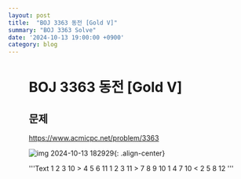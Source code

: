 ```yaml
---
layout: post
title:  "BOJ 3363 동전 [Gold V]"
summary: "BOJ 3363 Solve"
date: '2024-10-13 19:00:00 +0900'
category: blog
---
```


<div style="margin:3em;">
<h1>BOJ 3363 동전 [Gold V]</h1>
<h2>문제</h2>
<a href="https://www.acmicpc.net/problem/3363">https://www.acmicpc.net/problem/3363</a>
<br/>

![img 2024-10-13 182929](https://github.com/user-attachments/assets/f80c419e-62a1-4406-980f-8d57c4d76fd7){: .align-center}

'''Text
1 2 3 10 > 4 5 6 11
1 2 3 11 > 7 8 9 10
1 4 7 10 < 2 5 8 12
'''
</div>

